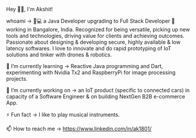 Hey 👋🏽, I'm Akshit!

whoami -> 👨💻 a Java Developer upgrading to Full Stack Developer 🚀 working in Bangalore, India. Recognized for being versatile, picking up new tools and technologies, driving value for clients and achieving outcomes. Passionate about designing & developing secure, highly available & low latency softwares. I love to innovate and do rapid prototyping of IoT solutions and tinker with drones & robotics. 

🌱 I’m currently learning -> Reactive Java programming and Dart, experimenting with Nvidia Tx2 and RaspberryPi for image processing projects.

🔭 I’m currently working on -> an IoT product (specific to connected cars) in capacity of a Software Engineer
                               & on building NextGen B2B e-commerce App.

⚡ Fun fact -> I like to play musical instruments.

📫 How to reach me -> https://www.linkedin.com/in/ak1801/
